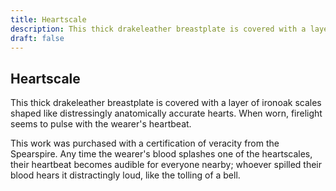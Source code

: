 ```yaml
---
title: Heartscale
description: This thick drakeleather breastplate is covered with a layer of ironoak scales shaped like...
draft: false
---
```


## Heartscale

This thick drakeleather breastplate is covered with a layer of ironoak scales shaped like
distressingly anatomically accurate hearts. When worn, firelight seems to pulse with the
wearer's heartbeat.

This work was purchased with a certification of veracity from the Spearspire. Any time the
wearer's blood splashes one of the heartscales, their heartbeat becomes audible for everyone
nearby; whoever spilled their blood hears it distractingly loud, like the tolling of a bell.
